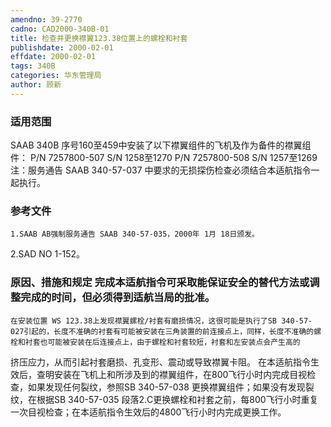 ```yaml
---
amendno: 39-2770
cadno: CAD2000-340B-01
title: 检查并更换襟翼123.38位置上的螺栓和衬套
publishdate: 2000-02-01
effdate: 2000-02-01
tags: 340B
categories: 华东管理局
author: 顾新
---
```


### 适用范围 
SAAB 340B 序号160至459中安装了以下襟翼组件的飞机及作为备件的襟翼组件： P/N 7257800-507 S/N 1258至1270 P/N 7257800-508 S/N 1257至1269
注：服务通告 SAAB 340-57-037 中要求的无损探伤检查必须结合本适航指令一起执行。

<!--more-->
### 参考文件
    1.SAAB AB强制服务通告 SAAB 340-57-035，2000年 1月 18日颁发。
 2.SAD NO 1-152。

### 原因、措施和规定     完成本适航指令可采取能保证安全的替代方法或调整完成的时间，但必须得到适航当局的批准。 
    在安装位置 WS 123.38上发现襟翼螺栓/衬套有磨损情况，这很可能是执行了SB 340-57-027引起的，长度不准确的衬套有可能被安装在三角装置的前连接点上，同样，长度不准确的螺栓和衬套也可能被安装在后连接点上，由于螺栓和衬套较短，衬套和左安装点会产生高的
  
挤压应力，从而引起衬套磨损、孔变形、震动或导致襟翼卡阻。 
    在本适航指令生效后，查明安装在飞机上和所涉及到的襟翼组件，在800飞行小时内完成目视检查，如果发现任何裂纹，参照SB 340-57-038 更换襟翼组件；如果没有发现裂纹，在根据SB 340-57-035 段落2.C更换螺栓和衬套之前，每800飞行小时重复一次目视检查；在本适航指令生效后的4800飞行小时内完成更换工作。
